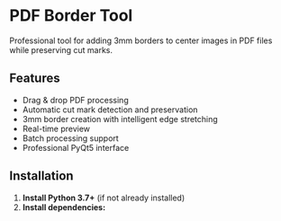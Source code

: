 # PDF Border Tool

Professional tool for adding 3mm borders to center images in PDF files while preserving cut marks.

## Features
- Drag & drop PDF processing
- Automatic cut mark detection and preservation
- 3mm border creation with intelligent edge stretching
- Real-time preview
- Batch processing support
- Professional PyQt5 interface

## Installation

1. **Install Python 3.7+** (if not already installed)
2. **Install dependencies:**